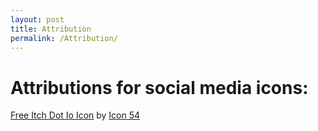 ```yaml
---
layout: post
title: Attribution
permalink: /Attribution/
---
```


# Attributions for social media icons:

<a href="https://iconscout.com/icons/itch-dot-io" target="_blank">Free Itch Dot Io Icon</a> by <a href="https://iconscout.com/contributors/icon-54" target="_blank">Icon 54</a>